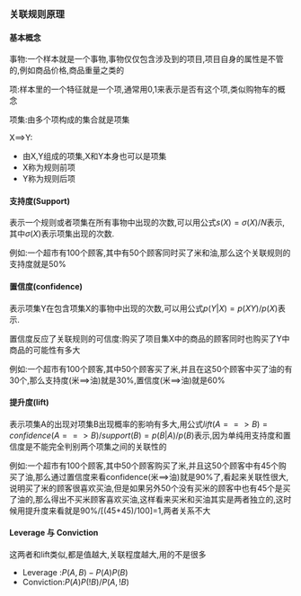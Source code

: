### 关联规则原理

#### 基本概念

事物:一个样本就是一个事物,事物仅仅包含涉及到的项目,项目自身的属性是不管的,例如商品价格,商品重量之类的

项:样本里的一个特征就是一个项,通常用0,1来表示是否有这个项,类似购物车的概念

项集:由多个项构成的集合就是项集

X==>Y:

- 由X,Y组成的项集,X和Y本身也可以是项集
- X称为规则前项
- Y称为规则后项

#### 支持度(Support)

表示一个规则或者项集在所有事物中出现的次数,可以用公式$s(X)=\sigma(X)/N$表示,其中$\sigma(X)$表示项集出现的次数.

例如:一个超市有100个顾客,其中有50个顾客同时买了米和油,那么这个关联规则的支持度就是50%

#### 置信度(confidence)

表示项集Y在包含项集X的事物中出现的次数,可以用公式$p(Y|X)=p(XY)/p(X)$表示.

置信度反应了关联规则的可信度:购买了项目集X中的商品的顾客同时也购买了Y中商品的可能性有多大

例如:一个超市有100个顾客,其中50个顾客买了米,并且在这50个顾客中买了油的有30个,那么支持度(米\==>油)就是30%,置信度(米\==>油)就是60%

#### 提升度(lift)

表示项集A的出现对项集B出现概率的影响有多大,用公式$lift(A==>B)=confidence(A==>B)/support(B)=p(B|A)/p(B)$表示,因为单纯用支持度和置信度是不能完全判别两个项集之间的关联性的

例如:一个超市有100个顾客,其中50个顾客购买了米,并且这50个顾客中有45个购买了油,那么通过置信度来看confidence(米==>油)就是90%了,看起来关联性很大,说明买了米的顾客很喜欢买油,但是如果另外50个没有买米的顾客中也有45个是买了油的,那么得出不买米顾客喜欢买油,这样看来买米和买油其实是两者独立的,这时候用提升度来看就是90%/[(45+45)/100]=1,两者关系不大

#### Leverage 与 Conviction

这两者和lift类似,都是值越大,关联程度越大,用的不是很多

- Leverage :$P(A,B)-P(A)P(B)$
- Conviction:$P(A)P(!B)/P(A,!B)$
